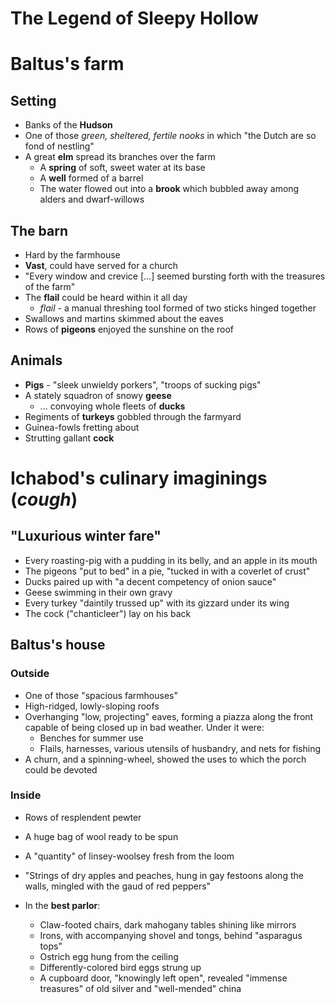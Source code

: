 The Legend of Sleepy Hollow
========================

# Baltus's farm

## Setting

* Banks of the **Hudson**
* One of those *green, sheltered, fertile nooks* in which "the Dutch are so fond of nestling"
* A great **elm** spread its branches over the farm
  * A **spring** of soft, sweet water at its base
  * A **well** formed of a barrel
  * The water flowed out into a **brook** which bubbled away among alders and dwarf-willows

## The barn

* Hard by the farmhouse
* **Vast**, could have served for a church
* "Every window and crevice [...] seemed bursting forth with the treasures of the farm"
* The **flail** could be heard within it all day
  * *flail* - a manual threshing tool formed of two sticks hinged together
* Swallows and martins skimmed about the eaves
* Rows of **pigeons** enjoyed the sunshine on the roof

## Animals

* **Pigs** - "sleek unwieldy porkers", "troops of sucking pigs"
* A stately squadron of snowy **geese**
  * ... convoying whole fleets of **ducks**
* Regiments of **turkeys** gobbled through the farmyard
* Guinea-fowls fretting about
* Strutting gallant **cock**

# Ichabod's culinary imaginings (*cough*)

## "Luxurious winter fare"

* Every roasting-pig with a pudding in its belly, and an apple in its mouth
* The pigeons "put to bed" in a pie, "tucked in with a coverlet of crust"
* Ducks paired up with "a decent competency of onion sauce"
* Geese swimming in their own gravy
* Every turkey "daintily trussed up" with its gizzard under its wing
* The cock ("chanticleer") lay on his back

## Baltus's house

### Outside

* One of those "spacious farmhouses"
* High-ridged, lowly-sloping roofs
* Overhanging "low, projecting" eaves, forming a piazza along the front capable of being closed up in bad weather. Under it were:
  * Benches for summer use
  * Flails, harnesses, various utensils of husbandry, and nets for fishing
* A churn, and a spinning-wheel, showed the uses to which the porch could be devoted

### Inside

* Rows of resplendent pewter
* A huge bag of wool ready to be spun
* A "quantity" of linsey-woolsey fresh from the loom
* "Strings of dry apples and peaches, hung in gay festoons along the walls, mingled with the gaud of red peppers"

* In the **best parlor**:
  * Claw-footed chairs, dark mahogany tables shining like mirrors
  * Irons, with accompanying shovel and tongs, behind "asparagus tops"
  * Ostrich egg hung from the ceiling
  * Differently-colored bird eggs strung up
  * A cupboard door, "knowingly left open", revealed "immense treasures" of old silver and "well-mended" china
